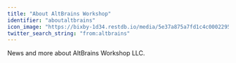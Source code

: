 ```yaml
---
title: "About AltBrains Workshop"
identifier: "aboutaltbrains"
icon_image: "https://bixby-1d34.restdb.io/media/5e37a875a7fd1c4c00022950"
twitter_search_string: "from:altbrains"
---
```

News and more about AltBrains Workshop LLC.